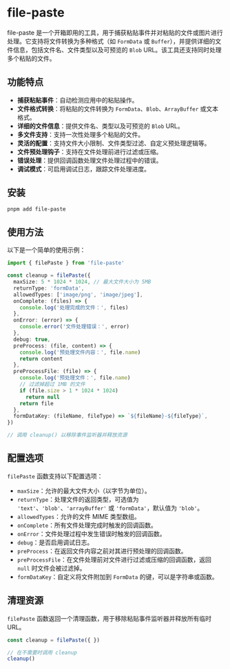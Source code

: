 # file-paste

file-paste 是一个开箱即用的工具，用于捕获粘贴事件并对粘贴的文件或图片进行处理。它支持将文件转换为多种格式（如 `FormData` 或 `Buffer`），并提供详细的文件信息，包括文件名、文件类型以及可预览的 `Blob` URL。该工具还支持同时处理多个粘贴的文件。

## 功能特点

- **捕获粘贴事件**：自动检测应用中的粘贴操作。
- **文件格式转换**：将粘贴的文件转换为 `FormData`、`Blob`、`ArrayBuffer` 或文本格式。
- **详细的文件信息**：提供文件名、类型以及可预览的 `Blob` URL。
- **多文件支持**：支持一次性处理多个粘贴的文件。
- **灵活的配置**：支持文件大小限制、文件类型过滤、自定义预处理逻辑等。
- **文件预处理钩子**：支持在文件处理前进行过滤或压缩。
- **错误处理**：提供回调函数处理文件处理过程中的错误。
- **调试模式**：可启用调试日志，跟踪文件处理进度。

## 安装

```bash
pnpm add file-paste
```

## 使用方法

以下是一个简单的使用示例：

```typescript
import { filePaste } from 'file-paste'

const cleanup = filePaste({
  maxSize: 5 * 1024 * 1024, // 最大文件大小为 5MB
  returnType: 'formData',
  allowedTypes: ['image/png', 'image/jpeg'],
  onComplete: (files) => {
    console.log('处理完成的文件：', files)
  },
  onError: (error) => {
    console.error('文件处理错误：', error)
  },
  debug: true,
  preProcess: (file, content) => {
    console.log('预处理文件内容：', file.name)
    return content
  },
  preProcessFile: (file) => {
    console.log('预处理文件：', file.name)
    // 过滤掉超过 1MB 的文件
    if (file.size > 1 * 1024 * 1024)
      return null
    return file
  },
  formDataKey: (fileName, fileType) => `${fileName}-${fileType}`,
})

// 调用 cleanup() 以移除事件监听器并释放资源
```

## 配置选项

`filePaste` 函数支持以下配置选项：

- `maxSize`：允许的最大文件大小（以字节为单位）。
- `returnType`：处理文件的返回类型，可选值为 `'text'`、`'blob'`、`'arrayBuffer'` 或 `'formData'`，默认值为 `'blob'`。
- `allowedTypes`：允许的文件 MIME 类型数组。
- `onComplete`：所有文件处理完成时触发的回调函数。
- `onError`：文件处理过程中发生错误时触发的回调函数。
- `debug`：是否启用调试日志。
- `preProcess`：在返回文件内容之前对其进行预处理的回调函数。
- `preProcessFile`：在文件处理前对文件进行过滤或压缩的回调函数，返回 `null` 时文件会被过滤掉。
- `formDataKey`：自定义将文件附加到 `FormData` 的键，可以是字符串或函数。

## 清理资源

`filePaste` 函数返回一个清理函数，用于移除粘贴事件监听器并释放所有临时 URL。

```typescript
const cleanup = filePaste({ })

// 在不需要时调用 cleanup
cleanup()
```

